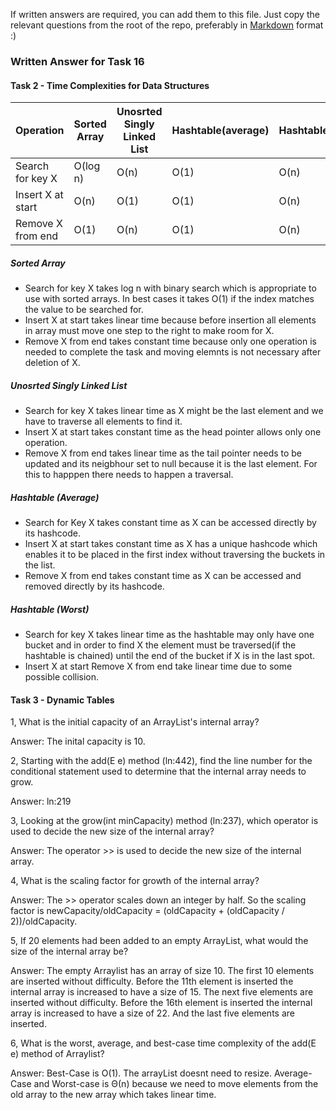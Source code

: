 If written answers are required, you can add them to this file. Just copy the relevant questions from the root of the repo, preferably in [Markdown](https://guides.github.com/features/mastering-markdown/) format :)

### Written Answer for Task 16

#### Task 2 - Time Complexities for Data Structures

Operation | Sorted Array | Unosrted Singly Linked List | Hashtable(average) | Hashtable(worst)
--- | --- | --- | --- | --- 
Search for key X | O(log n) | O(n) | O(1) | O(n)
Insert X at start | O(n) | O(1) | O(1) | O(n)
Remove X from end | O(1) | O(n) | O(1) | O(n)

##### Sorted Array
 - Search for key X takes log n with binary search which is appropriate to use with 
  sorted arrays. In best cases it takes O(1) if the index matches the value to be searched for.
 - Insert X at start takes linear time because before insertion all elements in
    array must move one step to the right to make room for X. 
 - Remove X from end takes constant time because only one operation is needed to complete
    the task and moving elemnts is not necessary after deletion of X. 
    
##### Unosrted Singly Linked List
- Search for key X takes linear time as X might be the last element and we have
    to traverse all elements to find it. 
- Insert X at start takes constant time as the head pointer allows only one operation.
- Remove X from end takes linear time as the tail pointer needs to be updated and its
neigbhour set to null because it is the last element. For this to happpen there needs to happen
a traversal. 

##### Hashtable (Average)
- Search for Key X takes constant time as X can be accessed directly by its hashcode.
- Insert X at start takes constant time as X has a unique hashcode which enables it to
    be placed in the first index without traversing the buckets in the list.
- Remove X from end takes constant time as X can be accessed and removed directly by 
    its hashcode.
    
##### Hashtable (Worst)
- Search for key X takes linear time as the hashtable may only have one bucket and in order
    to find X the element must be traversed(if the hashtable is chained) until the end of 
    the bucket if X is in the last spot. 
- Insert X at start Remove X from end take linear time due to some possible collision.


#### Task 3 - Dynamic Tables

1, What is the initial capacity of an ArrayList's internal array?

Answer: The inital capacity is 10. 

2, Starting with the add(E e) method (ln:442), find the line number for the conditional statement used 
to determine that the internal array needs to grow.

Answer: ln:219

3, Looking at the grow(int minCapacity) method (ln:237), which operator is used to decide the new size 
of the internal array?

Answer: The operator >> is used to decide the new size of the internal array. 

4, What is the scaling factor for growth of the internal array?

Answer: The >> operator scales down an integer by half. So the scaling factor is
newCapacity/oldCapacity = (oldCapacity + (oldCapacity / 2))/oldCapacity.

5, If 20 elements had been added to an empty ArrayList, what would the size of the internal array be?

Answer: The empty Arraylist has an array of size 10. The first 10 elements are inserted without difficulty.
Before the 11th element is inserted the internal array is increased to have a size of 15. The next five elements
are inserted without difficulty. Before the 16th element is inserted the internal array is increased to have a size 
of 22. And the last five elements are inserted. 

6, What is the worst, average, and best-case time complexity of the add(E e) method of Arraylist?

Answer:  Best-Case is O(1). The arrayList doesnt need to resize.
Average-Case and Worst-case is Θ(n) because we need to move elements from the old array
to the new array which takes linear time. 